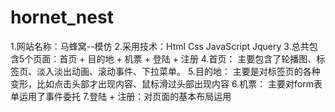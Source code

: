 # hornet_nest
1.网站名称：马蜂窝--模仿
2.采用技术：Html Css JavaScript Jquery
3.总共包含5个页面：首页 + 目的地 + 机票 + 登陆 + 注册
4.首页：
  主要包含了轮播图、标签页、淡入淡出动画、滚动事件、下拉菜单。
5.目的地：
  主要是对标签页的各种变形，比如点击头部才出现内容、鼠标滑过头部出现内容
 6.机票：
  主要对form表单运用了事件委托
 7.登陆 + 注册：对页面的基本布局运用
